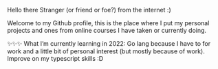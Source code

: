 Hello there Stranger (or friend or foe?) from the internet :)

Welcome to my Github profile, this is the place where I put my personal projects and ones from online courses I have taken or currently doing.

✨✨✨ What I’m currently learning in 2022:
Go lang because I have to for work and a little bit of personal interest (but mostly because of work).
Improve on my typescript skills :D


<!---
wizgurl101/wizgurl101 is a ✨ special ✨ repository because its `README.md` (this file) appears on your GitHub profile.
You can click the Preview link to take a look at your changes.
--->
